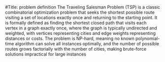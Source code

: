 

#Title: problem definition
The Traveling Salesman Problem (TSP) is a classic combinatorial optimization problem that seeks the shortest possible route visiting a set of locations exactly once and returning to the starting point.
 It is formally defined as finding the shortest closed path that visits each vertex in a graph exactly once, where the graph is typically undirected and weighted, with vertices representing cities and edge weights representing distances or costs.
 The problem is NP-hard, meaning no known polynomial-time algorithm can solve all instances optimally, and the number of possible routes grows factorially with the number of cities, making brute-force solutions impractical for large instances